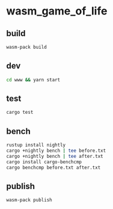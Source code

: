# wasm_game_of_life

## build

```bash
wasm-pack build
```

## dev

```bash
cd www && yarn start
```


## test

```bash
cargo test
```

## bench

```bash
rustup install nightly
cargo +nightly bench | tee before.txt
cargo +nightly bench | tee after.txt
cargo install cargo-benchcmp
cargo benchcmp before.txt after.txt
```

## publish

```bash
wasm-pack publish
```